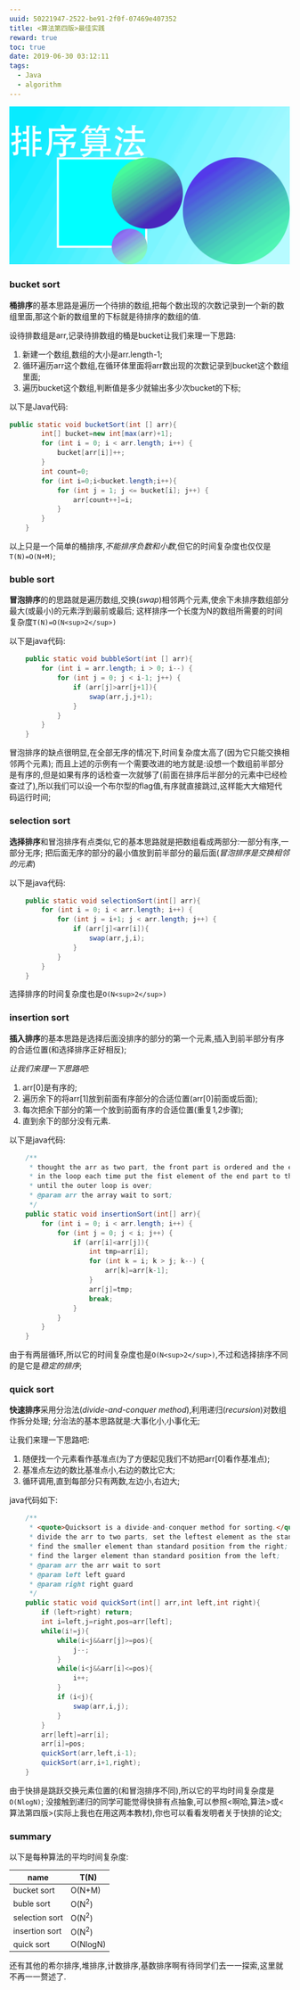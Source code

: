 ```yaml
---
uuid: 50221947-2522-be91-2f0f-07469e407352
title: <算法第四版>最佳实践
reward: true
toc: true
date: 2019-06-30 03:12:11
tags:
  - Java
  - algorithm
---
```


![sort-algorithm](/assets/blogimg/sort-algorithm-banner.png)
### bucket sort

**桶排序**的基本思路是遍历一个待排的数组,把每个数出现的次数记录到一个新的数组里面,那这个新的数组里的下标就是待排序的数组的值.

设待排数组是arr,记录待排数组的桶是bucket让我们来理一下思路:

1. 新建一个数组,数组的大小是arr.length-1;
2. 循环遍历arr这个数组,在循环体里面将arr数出现的次数记录到bucket这个数组里面;
3. 遍历bucket这个数组,判断值是多少就输出多少次bucket的下标;

以下是Java代码:

```java
public static void bucketSort(int [] arr){
        int[] bucket=new int[max(arr)+1];
        for (int i = 0; i < arr.length; i++) {
            bucket[arr[i]]++;
        }
        int count=0;
        for (int i=0;i<bucket.length;i++){
            for (int j = 1; j <= bucket[i]; j++) {
                arr[count++]=i;
            }
        }
    }
```

以上只是一个简单的桶排序,*不能排序负数和小数*,但它的时间复杂度也仅仅是`T(N)=O(N+M)`;

### buble sort

**冒泡排序**的的思路就是遍历数组,交换(*swap*)相邻两个元素,使余下未排序数组部分最大(或最小)的元素浮到最前或最后;
这样排序一个长度为N的数组所需要的时间复杂度`T(N)=O(N<sup>2</sup>)`

以下是java代码:

```java
    public static void bubbleSort(int [] arr){
        for (int i = arr.length; i > 0; i--) {
            for (int j = 0; j < i-1; j++) {
                if (arr[j]>arr[j+1]){
                    swap(arr,j,j+1);
                }
            }
        }
    }
```

冒泡排序的缺点很明显,在全部无序的情况下,时间复杂度太高了(因为它只能交换相邻两个元素);
而且上述的示例有一个需要改进的地方就是:设想一个数组前半部分是有序的,但是如果有序的话检查一次就够了(前面在排序后半部分的元素中已经检查过了),所以我们可以设一个布尔型的flag值,有序就直接跳过,这样能大大缩短代码运行时间;

### selection sort

**选择排序**和冒泡排序有点类似,它的基本思路就是把数组看成两部分:一部分有序,一部分无序;
把后面无序的部分的最小值放到前半部分的最后面(*冒泡排序是交换相邻的元素*)

以下是java代码:

```java
    public static void selectionSort(int[] arr){
        for (int i = 0; i < arr.length; i++) {
            for (int j = i+1; j < arr.length; j++) {
                if (arr[j]<arr[i]){
                    swap(arr,j,i);
                }
            }
        }
    }
```

选择排序的时间复杂度也是`O(N<sup>2</sup>)`

### insertion sort

**插入排序**的基本思路是选择后面没排序的部分的第一个元素,插入到前半部分有序的合适位置(和选择排序正好相反);

*让我们来理一下思路吧:*

1. arr[0]是有序的;
2. 遍历余下的将arr[1]放到前面有序部分的合适位置(arr[0]前面或后面);
3. 每次把余下部分的第一个放到前面有序的合适位置(重复1,2步骤);
4. 直到余下的部分没有元素.

以下是java代码:

```java
    /**
     * thought the arr as two part, the front part is ordered and the end part is unordered;
     * in the loop each time put the fist element of the end part to the appropriate position in the front part;
     * until the outer loop is over;
     * @param arr the array wait to sort;
     */
    public static void insertionSort(int[] arr){
        for (int i = 0; i < arr.length; i++) {
            for (int j = 0; j < i; j++) {
                if (arr[i]<arr[j]){
                    int tmp=arr[i];
                    for (int k = i; k > j; k--) {
                        arr[k]=arr[k-1];
                    }
                    arr[j]=tmp;
                    break;
                }
            }
        }
    }
```

由于有两层循环,所以它的时间复杂度也是`O(N<sup>2</sup>)`,不过和选择排序不同的是它是*稳定的排序*;

### quick sort

**快速排序**采用分治法(*divide-and-conquer method*),利用递归(*recursion*)对数组作拆分处理;
分治法的基本思路就是:大事化小,小事化无;

让我们来理一下思路吧:

1. 随便找一个元素看作基准点(为了方便起见我们不妨把arr[0]看作基准点);
2. 基准点左边的数比基准点小,右边的数比它大;
3. 循环调用,直到每部分只有两数,左边小,右边大;

java代码如下:

```java
    /**
     * <quote>Quicksort is a divide-and-conquer method for sorting.</quote>
     * divide the arr to two parts, set the leftest element as the standard position;
     * find the smaller element than standard position from the right;
     * find the larger element than standard position from the left;
     * @param arr the arr wait to sort
     * @param left left guard
     * @param right right guard
     */
    public static void quickSort(int[] arr,int left,int right){
        if (left>right) return;
        int i=left,j=right,pos=arr[left];
        while(i!=j){
            while(i<j&&arr[j]>=pos){
                j--;
            }
            while(i<j&&arr[i]<=pos){
                i++;
            }
            if (i<j){
                swap(arr,i,j);
            }
        }
        arr[left]=arr[i];
        arr[i]=pos;
        quickSort(arr,left,i-1);
        quickSort(arr,i+1,right);
    }
```

由于快排是跳跃交换元素位置的(和冒泡排序不同),所以它的平均时间复杂度是`O(NlogN)`;
没接触到递归的同学可能觉得快排有点抽象,可以参照<啊哈,算法>或<算法第四版>(实际上我也在用这两本教材),你也可以看看发明者关于快排的论文;

### summary

以下是每种算法的平均时间复杂度:

| name           | T(N)             |
| -------------- | ---------------- |
| bucket sort    | O(N+M)           |
| buble sort     | O(N<sup>2</sup>) |
| selection sort | O(N<sup>2</sup>) |
| insertion sort | O(N<sup>2</sup>) |
| quick sort     | O(NlogN)         |

还有其他的希尔排序,堆排序,计数排序,基数排序啊有待同学们去一一探索,这里就不再一一赘述了.
